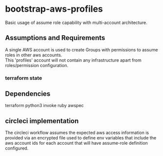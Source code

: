 # bootstrap-aws-profiles
Basic usage of assume role capability with multi-account architecture.

## Assumptions and Requirements

A single AWS account is used to create Groups with permissions to assume roles in other aws accounts.  
This 'profiles' account will not contain any infrastructure apart from roles/permission configuration.  


### terraform state





## Dependencies

terraform
python3
invoke
ruby
awspec

## circleci implementation

The circleci workflow assumes the expected aws access information is provided via an encrypted file used to define
env variables that include the aws account ids for each account that will have assume-role definition configured.

